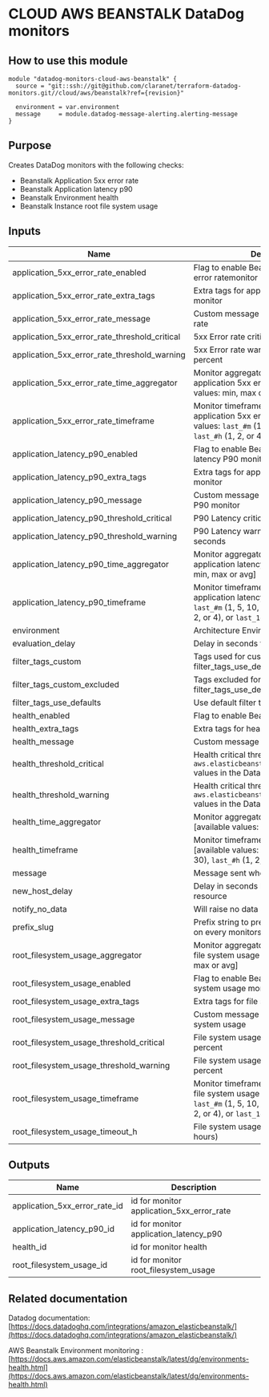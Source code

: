 # CLOUD AWS BEANSTALK DataDog monitors

## How to use this module

```
module "datadog-monitors-cloud-aws-beanstalk" {
  source = "git::ssh://git@github.com/claranet/terraform-datadog-monitors.git//cloud/aws/beanstalk?ref={revision}"

  environment = var.environment
  message     = module.datadog-message-alerting.alerting-message
}

```

## Purpose

Creates DataDog monitors with the following checks:

- Beanstalk Application 5xx error rate
- Beanstalk Application latency p90
- Beanstalk Environment health
- Beanstalk Instance root file system usage

## Inputs

| Name | Description | Type | Default | Required |
|------|-------------|:----:|:-----:|:-----:|
| application\_5xx\_error\_rate\_enabled | Flag to enable Beanstalk application 5xx error ratemonitor | string | `"true"` | no |
| application\_5xx\_error\_rate\_extra\_tags | Extra tags for application 5xx error rate monitor | list(string) | `[]` | no |
| application\_5xx\_error\_rate\_message | Custom message for application 5xx error rate | string | `""` | no |
| application\_5xx\_error\_rate\_threshold\_critical | 5xx Error rate critical threshold in percent | string | `"5"` | no |
| application\_5xx\_error\_rate\_threshold\_warning | 5xx Error rate warning threshold in percent | string | `"3"` | no |
| application\_5xx\_error\_rate\_time\_aggregator | Monitor aggregator for beanstalk application 5xx error rate [available values: min, max or avg] | string | `"sum"` | no |
| application\_5xx\_error\_rate\_timeframe | Monitor timeframe for beanstalk application 5xx error rate [available values: `last_#m` (1, 5, 10, 15, or 30), `last_#h` (1, 2, or 4), or `last_1d`] | string | `"last_15m"` | no |
| application\_latency\_p90\_enabled | Flag to enable Beanstalk application latency P90 monitor | string | `"true"` | no |
| application\_latency\_p90\_extra\_tags | Extra tags for application latency P90 monitor | list(string) | `[]` | no |
| application\_latency\_p90\_message | Custom message for application latency P90 monitor | string | `""` | no |
| application\_latency\_p90\_threshold\_critical | P90 Latency critical threshold in seconds | string | `"0.5"` | no |
| application\_latency\_p90\_threshold\_warning | P90 Latency warning threshold in seconds | string | `"0.3"` | no |
| application\_latency\_p90\_time\_aggregator | Monitor aggregator for beanstalk application latency P90 [available values: min, max or avg] | string | `"min"` | no |
| application\_latency\_p90\_timeframe | Monitor timeframe for beanstalk application latency P90 [available values: `last_#m` (1, 5, 10, 15, or 30), `last_#h` (1, 2, or 4), or `last_1d`] | string | `"last_15m"` | no |
| environment | Architecture Environment | string | n/a | yes |
| evaluation\_delay | Delay in seconds for the metric evaluation | string | `"900"` | no |
| filter\_tags\_custom | Tags used for custom filtering when filter_tags_use_defaults is false | string | `"*"` | no |
| filter\_tags\_custom\_excluded | Tags excluded for custom filtering when filter_tags_use_defaults is false | string | `""` | no |
| filter\_tags\_use\_defaults | Use default filter tags convention | string | `"true"` | no |
| health\_enabled | Flag to enable Beanstalk Health monitor | string | `"true"` | no |
| health\_extra\_tags | Extra tags for health monitor | list(string) | `[]` | no |
| health\_message | Custom message for health monitor | string | `""` | no |
| health\_threshold\_critical | Health critical threshold (see the `aws.elasticbeanstalk.environment_health` values in the Datadog documentation) | string | `"20"` | no |
| health\_threshold\_warning | Health critical threshold (see the `aws.elasticbeanstalk.environment_health` values in the Datadog documentation) | string | `"15"` | no |
| health\_time\_aggregator | Monitor aggregator for beanstalk health [available values: min, max or avg] | string | `"min"` | no |
| health\_timeframe | Monitor timeframe for beanstalk health [available values: `last_#m` (1, 5, 10, 15, or 30), `last_#h` (1, 2, or 4), or `last_1d`] | string | `"last_10m"` | no |
| message | Message sent when an alert is triggered | string | n/a | yes |
| new\_host\_delay | Delay in seconds before monitor new resource | string | `"300"` | no |
| notify\_no\_data | Will raise no data alert if set to true | string | `"true"` | no |
| prefix\_slug | Prefix string to prepend between brackets on every monitors names | string | `""` | no |
| root\_filesystem\_usage\_aggregator | Monitor aggregator for beanstalk instance file system usage [available values: min, max or avg] | string | `"max"` | no |
| root\_filesystem\_usage\_enabled | Flag to enable Beanstalk instance file system usage monitor | string | `"true"` | no |
| root\_filesystem\_usage\_extra\_tags | Extra tags for file system usage monitor | list(string) | `[]` | no |
| root\_filesystem\_usage\_message | Custom message for application file system usage | string | `""` | no |
| root\_filesystem\_usage\_threshold\_critical | File system usage critical threshold in percent | string | `"90"` | no |
| root\_filesystem\_usage\_threshold\_warning | File system usage warning threshold in percent | string | `"80"` | no |
| root\_filesystem\_usage\_timeframe | Monitor timeframe for beanstalk instance file system usage [available values: `last_#m` (1, 5, 10, 15, or 30), `last_#h` (1, 2, or 4), or `last_1d`] | string | `"last_5m"` | no |
| root\_filesystem\_usage\_timeout\_h | File system usage auto-resolving state (in hours) | string | `"0"` | no |

## Outputs

| Name | Description |
|------|-------------|
| application\_5xx\_error\_rate\_id | id for monitor application_5xx_error_rate |
| application\_latency\_p90\_id | id for monitor application_latency_p90 |
| health\_id | id for monitor health |
| root\_filesystem\_usage\_id | id for monitor root_filesystem_usage |

## Related documentation

Datadog documentation: [https://docs.datadoghq.com/integrations/amazon_elasticbeanstalk/](https://docs.datadoghq.com/integrations/amazon_elasticbeanstalk/)

AWS Beanstalk Environment monitoring : [https://docs.aws.amazon.com/elasticbeanstalk/latest/dg/environments-health.html](https://docs.aws.amazon.com/elasticbeanstalk/latest/dg/environments-health.html)
